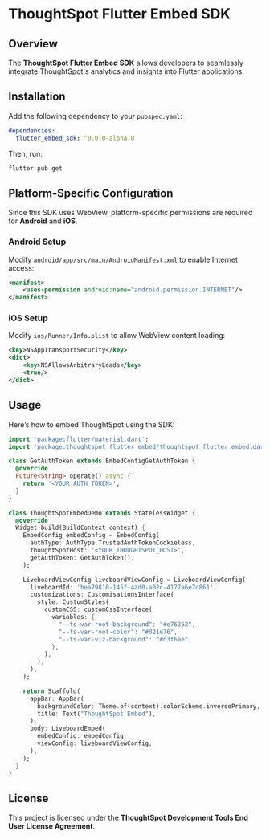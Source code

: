 # ThoughtSpot Flutter Embed SDK

## Overview
The **ThoughtSpot Flutter Embed SDK** allows developers to seamlessly integrate ThoughtSpot's analytics and insights into Flutter applications.

## Installation
Add the following dependency to your `pubspec.yaml`:

```yaml
dependencies:
  flutter_embed_sdk: ^0.0.0-alpha.0
```

Then, run:
```sh
flutter pub get
```

## Platform-Specific Configuration
Since this SDK uses WebView, platform-specific permissions are required for **Android** and **iOS**.

### Android Setup
Modify `android/app/src/main/AndroidManifest.xml` to enable Internet access:

```xml
<manifest>
    <uses-permission android:name="android.permission.INTERNET"/>
</manifest>
```

### iOS Setup
Modify `ios/Runner/Info.plist` to allow WebView content loading:

```xml
<key>NSAppTransportSecurity</key>
<dict>
    <key>NSAllowsArbitraryLoads</key>
    <true/>
</dict>
```

## Usage
Here’s how to embed ThoughtSpot using the SDK:

```dart
import 'package:flutter/material.dart';
import 'package:thoughtspot_flutter_embed/thoughtspot_flutter_embed.dart';

class GetAuthToken extends EmbedConfigGetAuthToken {
  @override
  Future<String> operate() async {
    return '<YOUR_AUTH_TOKEN>';
  }
}

class ThoughtSpotEmbedDemo extends StatelessWidget {
  @override
  Widget build(BuildContext context) {
    EmbedConfig embedConfig = EmbedConfig(
      authType: AuthType.TrustedAuthTokenCookieless,
      thoughtSpotHost: '<YOUR_THOUGHTSPOT_HOST>',
      getAuthToken: GetAuthToken(),
    );

    LiveboardViewConfig liveboardViewConfig = LiveboardViewConfig(
      liveboardId: 'bea79810-145f-4ad0-a02c-4177a6e7d861',
      customizations: CustomisationsInterface(
        style: CustomStyles(
          customCSS: customCssInterface(
            variables: {
              "--ts-var-root-background": "#e76262",
              "--ts-var-root-color": "#021e76",
              "--ts-var-viz-background": "#d3f6ae",
            },
          ),
        ),
      ),
    );

    return Scaffold(
      appBar: AppBar(
        backgroundColor: Theme.of(context).colorScheme.inversePrimary,
        title: Text("ThoughtSpot Embed"),
      ),
      body: LiveboardEmbed(
        embedConfig: embedConfig,
        viewConfig: liveboardViewConfig,
      ),
    );
  }
}
```

## License
This project is licensed under the **ThoughtSpot Development Tools End User License Agreement**.

